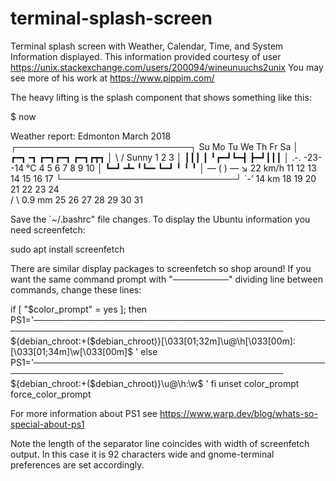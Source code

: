 # terminal-splash-screen
Terminal splash screen with Weather, Calendar, Time, and System Information displayed.
This information provided courtesy of user https://unix.stackexchange.com/users/200094/wineunuuchs2unix
You may see more of his work at https://www.pippim.com/

The heavy lifting is the splash component that shows something like this:

$ now
 
Weather report: Edmonton               March 2018            ┌────────────────────────────┐
                                  Su Mo Tu We Th Fr Sa       │   ┏━┓╺┓  ┏━┓┏━┓   ┏━┓┏┳┓   │
     \   /     Sunny                           1  2  3       │   ┃┃┃ ┃ ╹┏━┛┗━┫   ┣━┛┃┃┃   │
      .-.      -23--14 °C          4  5  6  7  8  9 10       │   ┗━┛╺┻╸╹┗━╸┗━┛   ╹  ╹ ╹   │
   ― (   ) ―   ↘ 22 km/h          11 12 13 14 15 16 17       └────────────────────────────┘
      `-’      14 km              18 19 20 21 22 23 24  
     /   \     0.9 mm             25 26 27 28 29 30 31  

Save the `~/.bashrc" file changes.
To display the Ubuntu information you need screenfetch:

sudo apt install screenfetch

There are similar display packages to screenfetch so shop around!
If you want the same command prompt with "─────────" dividing line between commands, change these lines:

if [ "$color_prompt" = yes ]; then
    PS1='───────────────────────────────────────────────────────────────────────────────────────────
${debian_chroot:+($debian_chroot)}\[\033[01;32m\]\u@\h\[\033[00m\]:\[\033[01;34m\]\w\[\033[00m\]\$ '
else
    PS1='───────────────────────────────────────────────────────────────────────────────────────────
${debian_chroot:+($debian_chroot)}\u@\h:\w\$ '
fi
unset color_prompt force_color_prompt

For more information about PS1 see https://www.warp.dev/blog/whats-so-special-about-ps1

Note the length of the separator line coincides with width of screenfetch output. In this case it is 92 characters wide and gnome-terminal preferences are set accordingly.
